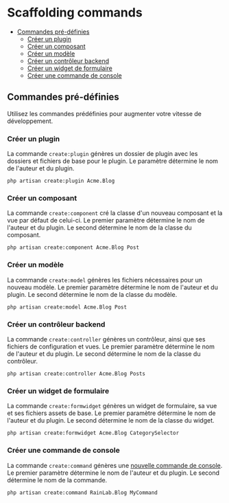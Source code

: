 # Scaffolding commands

- [Commandes pré-définies](#scaffolding-commands)
    - [Créer un plugin](#scaffold-create-plugin)
    - [Créer un composant](#scaffold-create-component)
    - [Créer un modèle](#scaffold-create-model)
    - [Créer un contrôleur backend](#scaffold-create-controller)
    - [Créer un widget de formulaire](#scaffold-create-formwidget)
    - [Créer une commande de console](#scaffold-create-command)

<a name="scaffolding-commands"></a>
## Commandes pré-définies

Utilisez les commandes prédéfinies pour augmenter votre vitesse de développement.

<a name="scaffold-create-plugin"></a>
### Créer un plugin

La commande `create:plugin` génères un dossier de plugin avec les dossiers et fichiers de base pour le plugin. Le
paramètre détermine le nom de l'auteur et du plugin.

    php artisan create:plugin Acme.Blog

<a name="scaffold-create-component"></a>
### Créer un composant

La commande `create:component` cré la classe d'un nouveau composant et la vue par défaut de celui-ci. Le premier
paramètre détermine le nom de l'auteur et du plugin. Le second détermine le nom de la classe du composant.

    php artisan create:component Acme.Blog Post

<a name="scaffold-create-model"></a>
### Créer un modèle

La commande `create:model` génères les fichiers nécessaires pour un nouveau modèle. Le premier paramètre détermine le
nom de l'auteur et du plugin. Le second détermine le nom de la classe du modèle.

    php artisan create:model Acme.Blog Post

<a name="scaffold-create-controller"></a>
### Créer un contrôleur backend

La commande `create:controller` génères un contrôleur, ainsi que ses fichiers de configuration et vues. Le premier
paramètre détermine le nom de l'auteur et du plugin. Le second détermine le nom de la classe du contrôleur.

    php artisan create:controller Acme.Blog Posts

<a name="scaffold-create-formwidget"></a>
### Créer un widget de formulaire

La commande `create:formwidget` génères un widget de formulaire, sa vue et ses fichiers assets de base. Le premier
paramètre détermine le nom de l'auteur et du plugin. Le second détermine le nom de la classe du widget. 

    php artisan create:formwidget Acme.Blog CategorySelector

<a name="scaffold-create-command"></a>
### Créer une commande de console

La commande `create:command` génères une [nouvelle commande de console](../console/development). Le premier paramètre
détermine le nom de l'auteur et du plugin. Le second détermine le nom de la commande.

    php artisan create:command RainLab.Blog MyCommand
